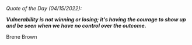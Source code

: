 *Quote of the Day (04/15/2022):*

_**Vulnerability is not winning or losing; it's having the courage to show up and be seen when we have no control over the outcome.**_

Brene Brown